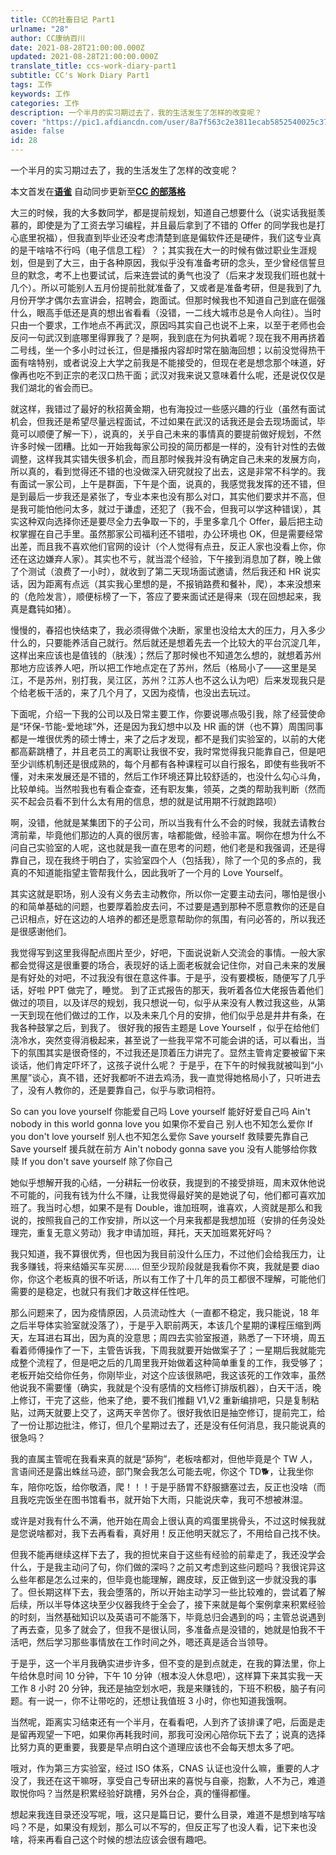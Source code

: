 ```yaml
---
title: CC的社畜日记 Part1
urlname: "28"
author: CC康纳百川
date: 2021-08-28T21:00:00.000Z
updated: 2021-08-28T21:00:00.000Z
translate_title: ccs-work-diary-part1
subtitle: CC's Work Diary Part1
tags: 工作
keywords: 工作
categories: 工作
description: 一个半月的实习期过去了，我的生活发生了怎样的改变呢？
cover: "https://pic1.afdiancdn.com/user/8a7f563c2e3811ecab5852540025c377/common/de8b6a69a663b6e9aeb5ac3793fcadb6_w1920_h1080_s180.jpg"
aside: false
id: 28
---
```


一个半月的实习期过去了，我的生活发生了怎样的改变呢？
_<!-- more -->_

本文首发在[**语雀**](https://www.yuque.com/ccknbc/blog/28/)
自动同步更新至[**CC 的部落格**](https://blog.ccknbc.cc/posts/ccs-work-diary-part1/)

大三的时候，我的大多数同学，都是提前规划，知道自己想要什么（说实话我挺羡慕的，即使是为了工资去学习编程，并且最后拿到了不错的 Offer 的同学我也是打心底里祝福），但我直到毕业还没考虑清楚到底是偏软件还是硬件，我们这专业真的是干啥啥不行吗（电子信息工程）？；其实我在大一的时候有做过职业生涯规划，但是到了大三，由于各种原因，我似乎没有准备考研的念头，至少曾经信誓旦旦的默念，考不上也要试试，后来连尝试的勇气也没了（后来才发现我们班也就十几个）。所以可能别人五月份提前批就准备了，又或者是准备考研，但是我到了九月份开学才偶尔去宣讲会，招聘会，跑面试。但那时候我也不知道自己到底在倔强什么，眼高手低还是真的想出省看看（没错，一二线大城市总是令人向往）。当时只由一个要求，工作地点不再武汉，原因吗其实自己也说不上来，以至于老师也会反问一句武汉到底哪里得罪我了？是啊，我到底在为何执着呢？现在我不用再挤着二号线，坐一个多小时过长江，但是播报内容却时常在脑海回想；以前没觉得热干面有啥特别，或者说没上大学之前我是不能接受的，但现在老是想念那个味道，好像再也吃不到正宗的老汉口热干面；武汉对我来说又意味着什么呢，还是说仅仅是我们湖北的省会而已。

就这样，我错过了最好的秋招黄金期，也有海投过一些感兴趣的行业（虽然有面试机会，但我还是希望尽量远程面试，不过如果在武汉的话我还是会去现场面试，毕竟可以顺便了解一下），说真的，关乎自己未来的事情真的要提前做好规划，不然许多时候一团糟。比如一开始我每家公司投的简历都是一样的，没有针对性的去做调整，这样我其实错失很多机会，而且那时候我并没有确定自己未来的发展方向，所以真的，看到觉得还不错的也没做深入研究就投了出去，这是非常不科学的。我有面试一家公司，上午是群面，下午是个面，说真的，我感觉我发挥的还不错，但是到最后一步我还是紧张了，专业本来也没有那么对口，其实他们要求并不高，但是我可能怕他问太多，就过于谦虚，还犯了（我不会，但我可以学这种错误），其实这种双向选择你还是要尽全力去争取一下的，手里多拿几个 Offer，最后把主动权掌握在自己手里。虽然那家公司福利还不错啦，办公环境也 OK，但是需要经常出差，而且我不喜欢他们官网的设计（个人觉得有点丑，反正人家也没看上你，你还在这边嫌弃人家）。其实也不亏，就当混个经验，下午接到消息加了群，晚上做了个测试（浪费了一小时），就收到了第二天现场面试邀请，然后我还和 HR 说实话，因为距离有点远（其实我心里想的是，不报销路费和餐补，爬），本来没想来的（危险发言），顺便标榜了一下，答应了要来面试还是得来（现在回想起来，我真是蠢钝如猪）。

慢慢的，春招也快结束了，我必须得做个决断，家里也没给太大的压力，月入多少什么的，只要能养活自己就行。然后就还是想着先去一个比较大的平台沉淀几年，这样出来应该也是值钱的（肤浅）；然后了那时候也不知道怎么想的，就想着苏州那地方应该养人吧，所以把工作地点定在了苏州，然后（格局小了——这里是吴江，不是苏州，别打我，吴江区，苏州？江苏人也不这么认为吧）后来发现我只是个给老板干活的，来了几个月了，又因为疫情，也没出去玩过。

下面呢，介绍一下我的公司以及日常主要工作，你要说哪点吸引我，除了经营使命是“环保-节能-爱地球”外，还是因为我幻想中以及 HR 画的饼（也不算）周围同事都是一堆很优秀的硕士博士，来了之后才发现，都不是我们实验室的，以前的大佬都高薪跳槽了，并且老员工的离职让我很不安，我时常觉得我只能靠自己，但是吧至少训练机制还是很成熟的，每个月都有各种课程可以自行报名，即使有些我听不懂，对未来发展还是不错的，然后工作环境还算比较舒适的，也没什么勾心斗角，比较单纯。当然啦我也有看企查查，还有职友集，领英，之类的帮助我判断（然而买不起会员看不到什么太有用的信息，想的就是试用期不行就跑路呗）

啊，没错，他就是某集团下的子公司，所以当我有什么不会的时候，我就去请教台湾前辈，毕竟他们那边的人真的很厉害，啥都能做，经验丰富。啊你在想为什么不问自己实验室的人呢，这也就是我一直在思考的问题，他们老是和我强调，还是得靠自己，现在我终于明白了，实验室四个人（包括我），除了一个见的多点的，我真的不知道能指望主管帮我什么，因此我听了一个月的 Love Yourself。

其实这就是职场，别人没有义务去主动教你，所以你一定要主动去问，哪怕是很小的和简单基础的问题，也要厚着脸皮去问，不过要是遇到那种不愿意教你的还是自己识相点，好在这边的人培养的都还是愿意帮助你的氛围，有问必答的，所以我还是很感谢他们。

我觉得写到这里我得配点图片至少，好吧，下面说说新人交流会的事情。一般大家都会觉得这是很重要的场合，表现好的话上面老板就会记住你，对自己未来的发展是有好处的对吧，不过我没有很在意这件事。于是乎，没有要模板，随便写了几乎话，好啦 PPT 做完了，睡觉。
到了正式报告的那天，我听着各位大佬报告着他们做过的项目，以及详尽的规划，我只想说一句，似乎从来没有人教过我这些，从第一天到现在他们做过的工作，以及未来几个月的安排，他们似乎总是井井有条，在我各种鼓掌之后，到我了。
很好我的报告主题是 Love Yourself ，似乎在给他们浇冷水，突然变得消极起来，甚至说了一些我平常不可能会讲的话，可以看出，当下的氛围其实是很奇怪的，不过我还是顶着压力讲完了。显然主管肯定要被留下来谈话，他们肯定吓坏了，这孩子说什么呢？
于是乎，在下午的时候我就被叫到“小黑屋”谈心，真不错，还好我都听不进去鸡汤，我一直觉得她格局小了，只听进去了，没有人教你的，还是要靠自己，似乎与歌词相符。

So can you love yourself
你能爱自己吗
Love yourself
能好好爱自己吗
Ain't nobody in this world gonna love you
如果你不爱自己 别人也不知怎么爱你
If you don't love yourself
别人也不知怎么爱你
Save yourself
救赎要先靠自己
Save yourself
援兵就在前方
Ain't nobody gonna save you
没有人能够给你救赎
If you don't save yourself
除了你自己

她似乎想解开我的心结，一分耕耘一份收获，我提到的不接受排班，周末双休他说不可能的，问我有钱为什么不赚，让我觉得最好笑的是她说了句，他们都可喜欢加班了。我当时心想，如果不是有 Double，谁加班啊，谁喜欢，人资就是那么和我说的，按照我自己的工作安排，所以这一个月来我都是我想加班（安排的任务没处理完，重复无意义劳动）我才申请加班，拜托，天天加班累死好吗？

我只知道，我不算很优秀，但也因为我目前没什么压力，不过他们会给我压力，让我多赚钱，将来结婚买车买房......
但至少现阶段就是我看你不爽，我就是要 diao 你，你这个老板真的很不听话，所以有工作了十几年的员工都很不理解，可能他们需要的是稳定，也就只有我们才敢这样任性吧。

那么问题来了，因为疫情原因，人员流动性大（一直都不稳定，我只能说，18 年之后半导体实验室就没落了），于是乎入职前两天，本该几个星期的课程压缩到两天，左耳进右耳出，因为真的没意思；周四去实验室报道，熟悉了一下环境，周五看着师傅操作了一下，主管告诉我，下周我就要开始做案子了；一星期后我就能完成整个流程了，但是吧之后的几周里我开始做着这种简单重复的工作，我受够了；老板开始交给你任务，你刚毕业，对这个应该很熟吧，我这该死的工作效率，虽然他说我不需要懂（确实，我就是个没有感情的文档修订排版机器），白天干活，晚上修订，干完了这些，他来了绝，要不我们推翻 V1,V2 重新编排吧，只是复制粘贴，过两天就要上交了，这两天辛苦你了。很好我依旧是抽空修订，提前完工，给了一份让那边批注，修订，但几个星期过去了，还是没有任何消息，我只能说真的很急吗？

我的直属主管呢在我看来真的就是“舔狗”，老板啥都对，但他毕竟是个 TW 人，言语间还是露出蛛丝马迹，部门聚会我怎么可能去呢，你这个 TD🐕，让我坐你车，陪你吃饭，给你敬酒，爬！！！于是乎肠胃不舒服搪塞过去，反正也没啥（而且我吃完饭坐在图书馆看书，就开始下大雨，只能说庆幸，我可不想被淋湿。

或许是对我有什么不满，他开始在周会上很认真的鸡蛋里挑骨头，不过这时候我就是您说啥都对，我下去再看看，真好用！反正他明天就忘了，不用给自己找不快。

但我不能再继续这样下去了，我的担忧来自于这些有经验的前辈走了，我还没学会什么，于是我主动问了句，你们做的深吗？之前又考虑到这些问题吗？我很诧异这么些年都是怎么过来的，但毕竟也能理解，踢皮球，反正做到这一步就没我的事了。但长期这样下去，我会堕落的，所以开始主动学习一些比较难的，尝试着了解后续，所以半导体这块至少仪器我终于全会了，接下来就是每个案例拿来积累经验的时刻，当然基础知识以及英语可不能落下，毕竟总归会遇到的吗；主管总说遇到了再去查，见多了就会了，但我不是很认同，多准备点是没错的，她就是怕我不干活吧，然后学习那些事情放在工作时间之外，嗯还真是适合当领导。

于是乎，这一个半月我确实进步许多，但不变的是到点就走，在我的算法里，你上午给休息时间 10 分钟，下午 10 分钟（根本没人休息吧），这样算下来其实我一天工作 8 小时 20 分钟，我还是抽空划水吧，我是来赚钱的，下班不积极，脑子有问题。有一说一，你不让带吃的，还想让我值班 3 小时，你也知道我饿啊。

当然呢，距离实习结束还有一个半月，在看看吧，人到齐了该排课了吧，后面是走是留再观望一下吧，如果你再耗我时间，那我可没闲心陪你玩下去了；说真的选择比努力真的更重要，我要是早点明白这个道理应该也不会每天想太多了吧。

哦对，作为第三方实验室，经过 ISO 体系，CNAS 认证也没什么嘛，重要的人才没了，我还在这干嘛呀，享受自己专研出来的喜悦与自豪，抱歉，人不为己，难道取悦你吗？当然是积累经验好跳槽，另外台企，真的懂得都懂。

想起来我连目录还没写呢，哦，这只是篇日记，要什么目录，难道不是想到啥写啥吗？不是，如果没有规划，那么可以不写的，但反正写了也没人看，记下来也没啥，将来再看自己这个时候的想法应该会很有趣吧。
